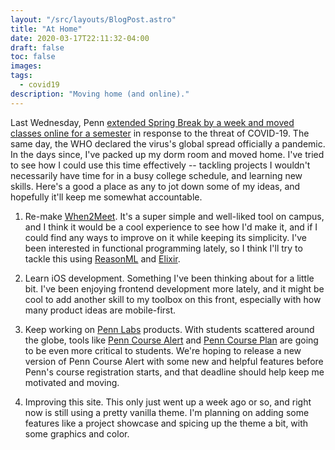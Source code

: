 ```yaml
---
layout: "/src/layouts/BlogPost.astro"
title: "At Home"
date: 2020-03-17T22:11:32-04:00
draft: false
toc: false
images:
tags:
  - covid19
description: "Moving home (and online)."
---
```


Last Wednesday, Penn [extended Spring Break by a week and moved classes
online for a semester][1] in response to the threat of COVID-19.
The same day, the WHO declared the virus's global spread officially a
pandemic. In the days since, I've packed up my dorm room and moved home.
I've tried
to see how I could use this time effectively -- tackling projects I wouldn't
necessarily have time for in a busy college schedule, and learning new
skills. Here's a good a place as any to jot down some of my ideas, and
hopefully it'll keep me somewhat accountable.

1. Re-make [When2Meet](https://when2meet.com). It's a super simple and well-liked
   tool on campus, and I think it would be a cool experience to see how I'd
   make it, and if I could find any ways to improve on it while keeping its
   simplicity. I've been interested in functional programming lately, so I
   think I'll try to tackle this using [ReasonML][2] and [Elixir][3].

2. Learn iOS development. Something I've been thinking about for a little
   bit. I've been enjoying frontend development more lately, and it might
   be cool to add another skill to my toolbox on this front, especially
   with how many product ideas are mobile-first.

3. Keep working on [Penn Labs](https://pennlabs.org) products. With students
   scattered around the globe, tools like [Penn Course
   Alert](https://penncoursealert.com) and [Penn Course Plan](https://penncourseplan.com) are
   going to be even more critical to students. We're hoping to release a new
   version of Penn Course Alert with some new and helpful features before
   Penn's course registration starts, and that deadline should help keep me
   motivated and moving.

4. Improving this site. This only just went up a week ago or so, and right
   now is still using a pretty vanilla theme. I'm planning on adding some
   features like a project showcase and spicing up the theme a bit, with some
   graphics and color.

[1]: https://www.thedp.com/article/2020/03/penn-coronavirus-online-classes-spring-semester
[2]: https://reasonml.github.io/
[3]: https://elixir-lang.org/
